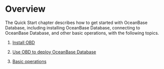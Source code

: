 Overview 
=============================

The Quick Start chapter describes how to get started with OceanBase Database, including installing OceanBase Database, connecting to OceanBase Database, and other basic operations, with the following topics. 

1. [Install OBD](../2.quick-start/3.install-obd.md)

   

2. [Use OBD to deploy OceanBase Database](../2.quick-start/4.use-obd-to-deploy-oceanbase-database.md)

   

3. [Basic operations](6.basic-operations/1.database-operations.md)

   



